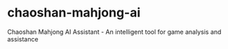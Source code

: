 # chaoshan-mahjong-ai
Chaoshan Mahjong AI Assistant - An intelligent tool for game analysis and assistance
